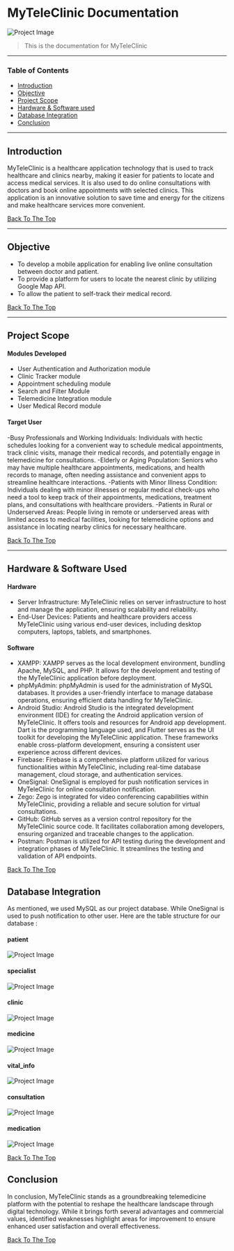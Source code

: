 # MyTeleClinic Documentation

![Project Image](asset/logo.png)

> This is the documentation for MyTeleClinic

---

### Table of Contents

- [Introduction](#introduction)
- [Objective](#objective)
- [Project Scope](#project-scope)
- [Hardware & Software used](#hardware-software)
- [Database Integration](#database-integration)
- [Conclusion](#conclusion)

---

## Introduction

MyTeleClinic is a healthcare application technology that is used to track healthcare and clinics nearby, making it easier for patients to locate and access medical services. It is also used to do online consultations with doctors and book online appointments with selected clinics. This application is an innovative solution to save time and energy for the citizens and make healthcare services more convenient.



[Back To The Top](#myteleclinic-documentation)

---

## Objective

- To develop a mobile application for enabling live online consultation between doctor and patient.
- To provide a platform for users to locate the nearest clinic by utilizing Google Map API.   
- To allow the patient to self-track their medical record.

[Back To The Top](#myteleclinic-documentation)

---

## Project Scope

#### Modules Developed
- User Authentication and Authorization module
- Clinic Tracker module
- Appointment scheduling module
- Search and Filter Module
- Telemedicine Integration module
- User Medical Record module

#### Target User
-Busy Professionals and Working Individuals: Individuals with hectic schedules looking for a convenient way to schedule medical appointments, track clinic visits, manage their medical records, and potentially engage in telemedicine for consultations.
-Elderly or Aging Population: Seniors who may have multiple healthcare appointments, medications, and health records to manage, often needing assistance and convenient apps to streamline healthcare interactions.
-Patients with Minor Illness Condition: Individuals dealing with minor illnesses or regular medical check-ups who need a tool to keep track of their appointments, medications, treatment plans, and consultations with healthcare providers.
-Patients in Rural or Underserved Areas: People living in remote or underserved areas with limited access to medical facilities, looking for telemedicine options and assistance in locating nearby clinics for necessary healthcare.

[Back To The Top](#myteleclinic-documentation)

---

## Hardware & Software Used

#### Hardware
- Server Infrastructure: MyTeleClinic relies on server infrastructure to host and manage the application, ensuring scalability and reliability.
- End-User Devices: Patients and healthcare providers access MyTeleClinic using various end-user devices, including desktop computers, laptops, tablets, and smartphones.

#### Software
- XAMPP: XAMPP serves as the local development environment, bundling Apache, MySQL, and PHP. It allows for the development and testing of the MyTeleClinic application before deployment.
- phpMyAdmin: phpMyAdmin is used for the administration of MySQL databases. It provides a user-friendly interface to manage database operations, ensuring efficient data handling for MyTeleClinic.
- Android Studio: Android Studio is the integrated development environment (IDE) for creating the Android application version of MyTeleClinic. It offers tools and resources for Android app development.  Dart is the programming language used, and Flutter serves as the UI toolkit for developing the MyTeleClinic application. These frameworks enable cross-platform development, ensuring a consistent user experience across different devices.
- Firebase: Firebase is a comprehensive platform utilized for various functionalities within MyTeleClinic, including real-time database management, cloud storage, and authentication services.
- OneSignal: OneSignal is employed for push notification services in MyTeleClinic for online consultation notification.
- Zego: Zego is integrated for video conferencing capabilities within MyTeleClinic, providing a reliable and secure solution for virtual consultations.
- GitHub: GitHub serves as a version control repository for the MyTeleClinic source code. It facilitates collaboration among developers, ensuring organized and traceable changes to the application.
- Postman: Postman is utilized for API testing during the development and integration phases of MyTeleClinic. It streamlines the testing and validation of API endpoints.

[Back To The Top](#myteleclinic-documentation)

## Database Integration

As mentioned, we used MySQL as our project database. While OneSignal is used to push notification to other user.
Here are the table structure for our database :

#### patient
![Project Image](asset/patient.jpeg)

#### specialist
![Project Image](asset/specialist.jpeg)

#### clinic
![Project Image](asset/clinic.jpeg)

#### medicine
![Project Image](asset/medicine.jpeg)

#### vital_info
![Project Image](asset/vital_info.jpeg)

#### consultation
![Project Image](asset/consultation.jpeg)

#### medication
![Project Image](asset/consultation.jpeg)

[Back To The Top](#myteleclinic-documentation)

## Conclusion
In conclusion, MyTeleClinic stands as a groundbreaking telemedicine platform with the potential to reshape the healthcare landscape through digital technology. While it brings forth several advantages and commercial values, identified weaknesses highlight areas for improvement to ensure enhanced user satisfaction and overall effectiveness.

[Back To The Top](#myteleclinic-documentation)
